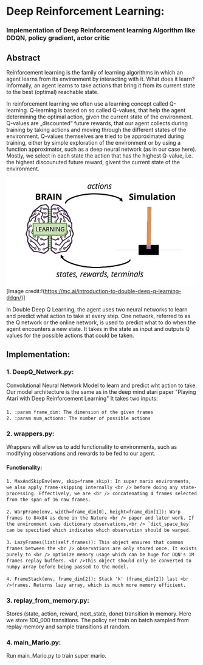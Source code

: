 # Deep Reinforcement Learning:
### Implementation of Deep Reinforcement learning Algorithm like DDQN, policy gradient, actor critic
## Abstract
Reinforcement learning is the family of learning algorithms in which an agent learns from its environment by interacting with it. What does it learn? Informally, an agent learns to take actions that bring it from its current state to the best (optimal) reachable state.

In reinforcement learning we often use a learning concept called Q-learning. Q-learning is based on so called Q-values, that help the agent determining the optimal action, given the current state of the environment. Q-values are „discounted“ future rewards, that our agent collects during training by taking actions and moving through the different states of the environment. Q-values themselves are tried to be approximated during training, either by simple exploration of the environment or by using a function approximator, such as a deep neural network (as in our case here). Mostly, we select in each state the action that has the highest Q-value, i.e. the highest discounuted future reward, givent the current state of the environment.

![GitHub Logo](/Images/DQN.png)
[Image credit:!(https://mc.ai/introduction-to-double-deep-q-learning-ddqn/)]

In Double Deep Q Learning, the agent uses two neural networks to learn and predict what action to take at every step. One network, referred to as the Q network or the online network, is used to predict what to do when the agent encounters a new state. It takes in the state as input and outputs Q values for the possible actions that could be taken. 

## Implementation:
### 1. DeepQ_Network.py: 
Convolutional Neural Network Model to learn and predict wht action to take. Our model architecture is the same as in the deep mind atari paper "Playing Atari with Deep        Reinforcement Learning" It takes two inputs:
#### 
    1. :param frame_dim: The dimension of the given frames
    2. :param num_actions: The number of possible actions

### 2. wrappers.py:
Wrappers will allow us to add functionality to environments, such as modifying observations and rewards to be fed to our agent.
#### Functionality:
    1. MaxAndSkipEnv(env, skip=frame_skip): In super mario environments, we also apply frame-skipping internally <br /> before doing any state-processing. Effectively, we are <br /> concatenating 4 frames selected from the span of 16 raw frames.
    
    2. WarpFrame(env, width=frame_dim[0], height=frame_dim[1]): Warp frames to 84x84 as done in the Nature <br /> paper and later work. If the environment uses dictionary observations,<br /> `dict_space_key` can be specified which indicates which observation should be warped.
    
    3. LazyFrames(list(self.frames)): This object ensures that common frames between the <br /> observations are only stored once. It exists purely to <br /> optimize memory usage which can be huge for DQN's 1M frames replay buffers. <br />This object should only be converted to numpy array before being passed to the model.
    
    4. FrameStack(env, frame_dim[2]): Stack 'k' (frame_dim[2]) last <br />frames. Returns lazy array, which is much more memory efficient.
    
### 3. replay_from_memory.py:
Stores (state, action, reward, next_state, done) transition in memory. Here we store 100_000 transitions. The policy net train on batch sampled from replay memory and sample transitions at random.

### 4. main_Mario.py:
Run main_Mario.py to train super mario. 
